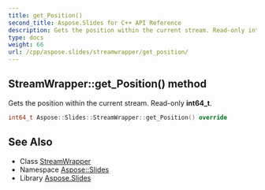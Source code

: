 ```yaml
---
title: get_Position()
second_title: Aspose.Slides for C++ API Reference
description: Gets the position within the current stream. Read-only int64_t.
type: docs
weight: 66
url: /cpp/aspose.slides/streamwrapper/get_position/
---
```

## StreamWrapper::get_Position() method


Gets the position within the current stream. Read-only **int64_t**.

```cpp
int64_t Aspose::Slides::StreamWrapper::get_Position() override
```

## See Also

* Class [StreamWrapper](./)
* Namespace [Aspose::Slides](../)
* Library [Aspose.Slides](../../)